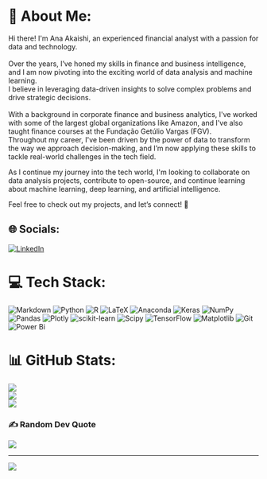 # 💫 About Me:
Hi there! I'm Ana Akaishi, an experienced financial analyst with a passion for data and technology. <br><br>Over the years, I’ve honed my skills in finance and business intelligence, and I am now pivoting into the exciting world of data analysis and machine learning. <br>I believe in leveraging data-driven insights to solve complex problems and drive strategic decisions.<br><br>With a background in corporate finance and business analytics, I've worked with some of the largest global organizations like Amazon, and I've also taught finance courses at the Fundação Getúlio Vargas (FGV). <br>Throughout my career, I've been driven by the power of data to transform the way we approach decision-making, and I’m now applying these skills to tackle real-world challenges in the tech field.

As I continue my journey into the tech world, I'm looking to collaborate on data analysis projects, contribute to open-source, and continue learning about machine learning, deep learning, and artificial intelligence.

Feel free to check out my projects, and let’s connect! 🚀

## 🌐 Socials:
[![LinkedIn](https://img.shields.io/badge/LinkedIn-%230077B5.svg?logo=linkedin&logoColor=white)](www.linkedin.com/in/ana-akaishi-61b3b5116) 

# 💻 Tech Stack:
![Markdown](https://img.shields.io/badge/markdown-%23000000.svg?style=for-the-badge&logo=markdown&logoColor=white) ![Python](https://img.shields.io/badge/python-3670A0?style=for-the-badge&logo=python&logoColor=ffdd54) ![R](https://img.shields.io/badge/r-%23276DC3.svg?style=for-the-badge&logo=r&logoColor=white) ![LaTeX](https://img.shields.io/badge/latex-%23008080.svg?style=for-the-badge&logo=latex&logoColor=white) ![Anaconda](https://img.shields.io/badge/Anaconda-%2344A833.svg?style=for-the-badge&logo=anaconda&logoColor=white) ![Keras](https://img.shields.io/badge/Keras-%23D00000.svg?style=for-the-badge&logo=Keras&logoColor=white) ![NumPy](https://img.shields.io/badge/numpy-%23013243.svg?style=for-the-badge&logo=numpy&logoColor=white) ![Pandas](https://img.shields.io/badge/pandas-%23150458.svg?style=for-the-badge&logo=pandas&logoColor=white) ![Plotly](https://img.shields.io/badge/Plotly-%233F4F75.svg?style=for-the-badge&logo=plotly&logoColor=white) ![scikit-learn](https://img.shields.io/badge/scikit--learn-%23F7931E.svg?style=for-the-badge&logo=scikit-learn&logoColor=white) ![Scipy](https://img.shields.io/badge/SciPy-%230C55A5.svg?style=for-the-badge&logo=scipy&logoColor=%white) ![TensorFlow](https://img.shields.io/badge/TensorFlow-%23FF6F00.svg?style=for-the-badge&logo=TensorFlow&logoColor=white) ![Matplotlib](https://img.shields.io/badge/Matplotlib-%23ffffff.svg?style=for-the-badge&logo=Matplotlib&logoColor=black) ![Git](https://img.shields.io/badge/git-%23F05033.svg?style=for-the-badge&logo=git&logoColor=white) ![Power Bi](https://img.shields.io/badge/power_bi-F2C811?style=for-the-badge&logo=powerbi&logoColor=black)
# 📊 GitHub Stats:
![](https://github-readme-stats.vercel.app/api?username=Ana-Akaishi&theme=dark&hide_border=false&include_all_commits=false&count_private=false)<br/>
![](https://github-readme-streak-stats.herokuapp.com/?user=Ana-Akaishi&theme=dark&hide_border=false)<br/>
![](https://github-readme-stats.vercel.app/api/top-langs/?username=Ana-Akaishi&theme=dark&hide_border=false&include_all_commits=false&count_private=false&layout=compact)

### ✍️ Random Dev Quote
![](https://quotes-github-readme.vercel.app/api?type=horizontal&theme=radical)

---
[![](https://visitcount.itsvg.in/api?id=Ana-Akaishi&icon=0&color=0)](https://visitcount.itsvg.in)

<!-- Proudly created with GPRM ( https://gprm.itsvg.in ) -->

<!---
Ana-Akaishi/Ana-Akaishi is a ✨ special ✨ repository because its `README.md` (this file) appears on your GitHub profile.
You can click the Preview link to take a look at your changes.
--->
